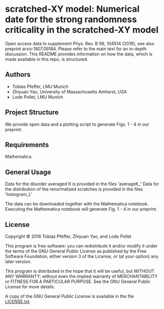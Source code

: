 scratched-XY model: Numerical date for the strong randomness criticality in the scratched-XY model
=================================================

Open access data to supplement Phys. Rev. B 99, 104514 (2019), see also preprint arxiv:1807.09184.
Please refer to the main text for an in-depth discussion.
This README provides information on how the data, which is made available in this repo, is structured.

Authors
-------
* Tobias Pfeffer, LMU Munich
* Zhiyuan Yao, University of Massachusetts Amherst, USA
* Lode Pollet, LMU Munich


Project Structure
-----------------

We provide open data and a plotting script to generate Figs. 1 - 4 in our preprint.


Requirements
------------

Mathematica
  

General Usage
-------------

Data for the disorder averaged K is provided in the files 'averageK_'
Data for the distribution of the renormalized scratches is provided in the files 'histogram_L'

The data can be downloaded together with the Mathematica notebook. Executing the Mathematica notebook will generate Fig. 1 - 4 in our preprint.

License
-------

Copyright © 2018 Tobias Pfeffer, Zhiyuan Yao, and Lode Pollet

This program is free software: you can redistribute it and/or modify
it under the terms of the GNU General Public License as published by
the Free Software Foundation, either version 3 of the License, or
(at your option) any later version.

This program is distributed in the hope that it will be useful,
but WITHOUT ANY WARRANTY; without even the implied warranty of
MERCHANTABILITY or FITNESS FOR A PARTICULAR PURPOSE.  See the
GNU General Public License for more details.

A copy of the GNU General Public License is available in the
file [LICENSE.txt](LICENSE.txt).

